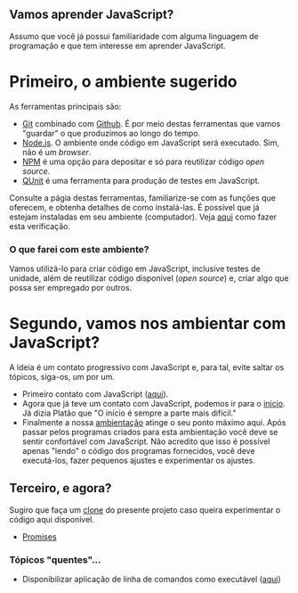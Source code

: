 ## Vamos aprender JavaScript?
Assumo que você já possui familiaridade com alguma linguagem de programação e que tem interesse em aprender JavaScript.

# Primeiro, o ambiente sugerido
As ferramentas principais são:
- [Git](https://git-scm.com/) combinado com [Github](https://github.com). É por meio destas ferramentas que vamos "guardar" o que produzimos ao longo do tempo.
- [Node.js](https://nodejs.org/). O ambiente onde código em JavaScript será executado. Sim, não é um _browser_. 
- [NPM](https://www.npmjs.com/) é uma opção para depositar e só para reutilizar código _open source_.
- [QUnit](http://qunitjs.com/) é uma ferramenta para produção de testes em JavaScript. 

Consulte a págia destas ferramentas, familiarize-se com as funções que oferecem, e obtenha detalhes de como instalá-las. É possível que já estejam instaladas em seu ambiente (computador). Veja [aqui](https://asciinema.org/a/162065) como fazer esta verificação. 

### O que farei com este ambiente?
Vamos utilizá-lo para criar código em JavaScript, inclusive testes de unidade, além de reutilizar código disponível (_open source_) e,  criar algo que possa ser empregado por outros. 

# Segundo, vamos nos ambientar com JavaScript?

A ideia é um contato progressivo com JavaScript e, para tal, evite saltar os tópicos, siga-os, um por um.

- Primeiro contato com JavaScript ([aqui](primeiro)). 
- Agora que já teve um contato com JavaScript, podemos ir para o [início](inicio). Já dizia Platão que "O início é sempre a parte mais difícil."
- Finalmente a nossa [ambientação](ambientacao) atinge o seu ponto máximo aqui. Após passar pelos programas criados para esta ambientação você deve se sentir confortável com JavaScript. Não acredito que isso é possível apenas "lendo" o código dos programas fornecidos, você deve executá-los, fazer pequenos ajustes e experimentar os ajustes.

## Terceiro, e agora?
Sugiro que faça um [clone](https://asciinema.org/a/161953) do presente projeto caso queira experimentar o código aqui disponível.

- [Promises](outros/promises)

### Tópicos "quentes"...
- Disponibilizar aplicação de linha de comandos como executável ([aqui](https://www.google.com.br/amp/s/x-team.com/blog/a-guide-to-creating-a-nodejs-command/amp/))

